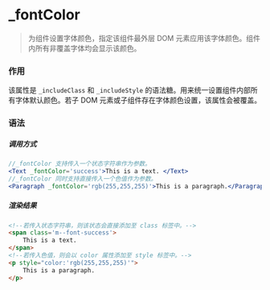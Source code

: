 # _fontColor
> 为组件设置字体颜色，指定该组件最外层 DOM 元素应用该字体颜色。组件内所有非覆盖字体均会显示该颜色。

### 作用
该属性是 `_includeClass` 和 `_includeStyle` 的语法糖。用来统一设置组件内部所有字体默认颜色。若子 DOM 元素或子组件存在字体颜色设置，该属性会被覆盖。

### 语法
##### 调用方式
``` jsx
//_fontColor 支持传入一个状态字符串作为参数。
<Text _fontColor='success'>This is a text. </Text>
//_fontColor 同时支持直接传入一个色值作为参数。
<Paragraph _fontColor='rgb(255,255,255)'>This is a paragraph.</Paragraph>
```

##### 渲染结果
``` html
<!--若传入状态字符串，则该状态会直接添加至 class 标签中。-->
<span class='m--font-success'>
    This is a text.
</span>
<!--若传入色值，则会以 color 属性添加至 style 标签中。-->
<p style="color:'rgb(255,255,255)'">
    This is a paragraph.
</p>
```